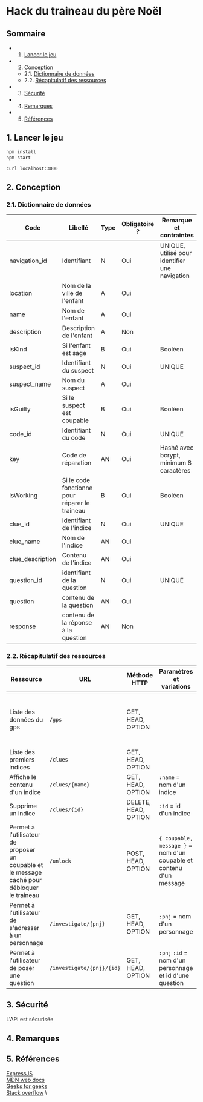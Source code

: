 # Hack du traineau du père Noël

## Sommaire
<!-- vscode-markdown-toc -->
* 1. [Lancer le jeu](#Lancerlejeu)
* 2. [Conception](#Conception)
	* 2.1. [Dictionnaire de données](#Dictionnairededonnes)
	* 2.2. [Récapitulatif des ressources](#Rcapitulatifdesressources)
* 3. [Sécurité](#Scurit)
* 4. [Remarques](#Remarques)
* 5. [Références](#Rfrences)

<!-- vscode-markdown-toc-config
	numbering=true
	autoSave=true
	/vscode-markdown-toc-config -->
<!-- /vscode-markdown-toc -->

##  1. <a name='Lancerlejeu'></a>Lancer le jeu

~~~bash
npm install
npm start
~~~

~~~bash
curl localhost:3000
~~~

##  2. <a name='Conception'></a>Conception
###  2.1. <a name='Dictionnairededonnes'></a>Dictionnaire de données
| Code | Libellé | Type | Obligatoire ? | Remarque et contraintes |
|---------------|---------------------------|--------|---------------|----------------------------------------------|
| navigation_id | Identifiant | N | Oui | UNIQUE, utilisé pour identifier une navigation |
| location | Nom de la ville de l'enfant | A | Oui | |
| name | Nom de l'enfant | A | Oui | |
| description | Description de l'enfant | A | Non | |
| isKind | Si l'enfant est sage | B | Oui | Booléen |
| suspect_id | Identifiant du suspect | N | Oui | UNIQUE |
| suspect_name | Nom du suspect | A | Oui | |
| isGuilty | Si le suspect est coupable | B | Oui | Booléen |
| code_id | Identifiant du code | N | Oui | UNIQUE |
| key | Code de réparation | AN | Oui | Hashé avec bcrypt, minimum 8 caractères |
| isWorking | Si le code fonctionne pour réparer le traineau | B | Oui | Booléen |
| clue_id | Identifiant de l'indice | N | Oui | UNIQUE |
| clue_name | Nom de l'indice | AN | Oui | |
| clue_description | Contenu de l'indice | AN | Oui | |
| question_id | identifiant de la question | N | Oui | UNIQUE |
| question | contenu de la question | AN | Oui | |
| response | contenu de la réponse à la question | AN | Non | |

###  2.2. <a name='Rcapitulatifdesressources'></a>Récapitulatif des ressources
| Ressource | URL | Méthode HTTP | Paramètres et variations | Commentaires |
|------------------|----------------------|--------------|---------------------------------|--------------------------------|
| Liste des données du gps | `/gps` | GET, HEAD, OPTION | | Page protégée : affiche les données si le coupable et le message caché ont été trouvés |
| Liste des premiers indices | `/clues` | GET, HEAD, OPTION | | |
| Affiche le contenu d'un indice | `/clues/{name}` | GET, HEAD, OPTION | `:name` = nom d'un indice | |
| Supprime un indice | `/clues/{id}` | DELETE, HEAD, OPTION | `:id` = id d'un indice |  |
| Permet à l'utilisateur de proposer un coupable et le message caché pour débloquer le traineau | `/unlock` | POST, HEAD, OPTION | `{ coupable, message }` = nom d'un coupable et contenu d'un message | Si les conditions sont rénuies, envoie un JWT qui permettra à l'utilisateur de débloquer le traineau |
| Permet à l'utilisateur de s'adresser à un personnage | `/investigate/{pnj}` | GET, HEAD, OPTION | `:pnj` = nom d'un personnage | |
| Permet à l'utilisateur de poser une question | `/investigate/{pnj}/{id}` | GET, HEAD, OPTION | `:pnj` `:id` = nom d'un personnage et id d'une question | |

##  3. <a name='Scurit'></a>Sécurité
L'API est sécurisée
##  4. <a name='Remarques'></a>Remarques

##  5. <a name='Rfrences'></a>Références
[ExpressJS](https://expressjs.com/en/) \
[MDN web docs](https://developer.mozilla.org/en-US/docs/Learn/Server-side/Express_Nodejs) \
[Geeks for geeks](https://www.geeksforgeeks.org/) \
[Stack overflow](https://stackoverflow.com/) \